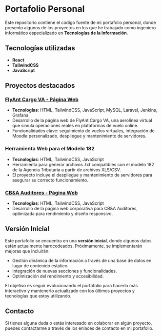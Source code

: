 # Portafolio Personal

Este repositorio contiene el código fuente de mi portafolio personal, donde presento algunos de los proyectos en los que he trabajado como ingeniero informático especializado en **Tecnologías de la Información**.

## Tecnologías utilizadas

- **React**
- **TailwindCSS**
- **JavaScript**

## Proyectos destacados

### [FlyAnt Cargo VA - Página Web](https://flyant.asociacionaspa.es/welcome)

- **Tecnologías**: HTML, TailwindCSS, JavaScript, MySQL, Laravel, Jenkins, Grafana
- Desarrollo de la página web de FlyAnt Cargo VA, una aerolínea virtual que simula operaciones reales en plataformas de vuelo online.
- Funcionalidades clave: seguimiento de vuelos virtuales, integración de Moodle personalizado, despliegue y mantenimiento de servidores.

### Herramienta Web para el Modelo 182

- **Tecnologías**: HTML, TailwindCSS, JavaScript
- Herramienta para generar archivos .txt compatibles con el modelo 182 de la Agencia Tributaria a partir de archivos XLS/CSV.
- El proyecto incluye el despliegue y mantenimiento de servidores para asegurar su correcto funcionamiento.

### [CB&A Auditores - Página Web](https://cba-auditores.com)

- **Tecnologías**: HTML, TailwindCSS, JavaScript
- Desarrollo de la página web corporativa para CB&A Auditores, optimizada para rendimiento y diseño responsivo.

## Versión Inicial

Este portafolio se encuentra en una **versión inicial**, donde algunos datos están actualmente hardcodeados. Próximamente, se implementarán mejoras que incluirán:

- Gestión dinámica de la información a través de una base de datos en lugar de contenido estático.
- Integración de nuevas secciones y funcionalidades.
- Optimización del rendimiento y accesibilidad.

El objetivo es seguir evolucionando el portafolio para hacerlo más interactivo y mantenerlo actualizado con los últimos proyectos y tecnologías que estoy utilizando.


## Contacto
Si tienes alguna duda o estás interesado en colaborar en algún proyecto, puedes contactarme a través de los enlaces de contacto en mi portafolio.

 
